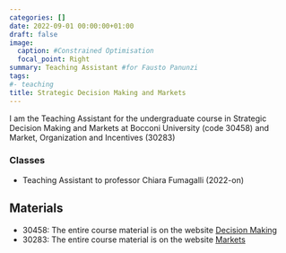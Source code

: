 ```yaml
---
categories: []
date: 2022-09-01 00:00:00+01:00
draft: false
image:
  caption: #Constrained Optimisation
  focal_point: Right
summary: Teaching Assistant #for Fausto Panunzi
tags:
#- teaching
title: Strategic Decision Making and Markets 
---
```

I am the Teaching Assistant for the undergraduate course in Strategic Decision Making and Markets at Bocconi University (code 30458) and Market, Organization and Incentives (30283)

### Classes

* Teaching Assistant to professor Chiara Fumagalli (2022-on)

## Materials

* 30458: The entire course material is on the website [Decision Making](https://didattica.unibocconi.eu/ts/tsn_anteprima.php?cod_ins=30458&anno=2019&IdPag=6162)
* 30283: The entire course material is on the website [Markets](https://didattica.unibocconi.it/ts/tsn_anteprima.php?cod_ins=30283&anno=2024&IdPag=)

